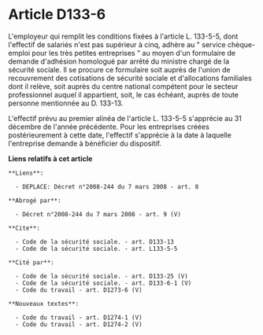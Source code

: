 # Article D133-6

L'employeur qui remplit les conditions fixées à l'article L. 133-5-5, dont l'effectif de salariés n'est pas supérieur à cinq,
adhère au " service chèque-emploi pour les très petites entreprises " au moyen d'un formulaire de demande d'adhésion
homologué par arrêté du ministre chargé de la sécurité sociale. Il se procure ce formulaire soit auprès de l'union de
recouvrement des cotisations de sécurité sociale et d'allocations familiales dont il relève, soit auprès du centre national
compétent pour le secteur professionnel auquel il appartient, soit, le cas échéant, auprès de toute personne mentionnée au D.
133-13. 

L'effectif prévu au premier alinéa de l'article L. 133-5-5 s'apprécie au 31 décembre de l'année précédente. Pour les
entreprises créées postérieurement à cette date, l'effectif s'apprécie à la date à laquelle l'entreprise demande à bénéficier
du dispositif.

**Liens relatifs à cet article**

	**Liens**:

	  - DEPLACE: Décret n°2008-244 du 7 mars 2008 - art. 8

	**Abrogé par**:

	  - Décret n°2008-244 du 7 mars 2008 - art. 9 (V)

	**Cite**:

	  - Code de la sécurité sociale. - art. D133-13
	  - Code de la sécurité sociale. - art. L133-5-5

	**Cité par**:

	  - Code de la sécurité sociale. - art. D133-25 (V)
	  - Code de la sécurité sociale. - art. D133-6-1 (V)
	  - Code du travail - art. D1273-6 (V)

	**Nouveaux textes**:

	  - Code du travail - art. D1274-1 (V)
	  - Code du travail - art. D1274-2 (V)
